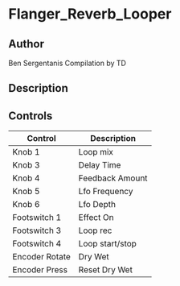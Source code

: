 # Flanger_Reverb_Looper
## Author

Ben Sergentanis
Compilation by TD

## Description


## Controls

| Control | Description |
| ------ | -----------|
| Knob 1 | Loop mix |
| Knob 3 | Delay Time |
| Knob 4 | Feedback Amount |
| Knob 5 | Lfo Frequency |
| Knob 6 | Lfo Depth |
| Footswitch 1 | Effect On |
| Footswitch 3 | Loop rec |
| Footswitch 4 | Loop start/stop |
| Encoder Rotate | Dry Wet |
| Encoder Press | Reset Dry Wet |

